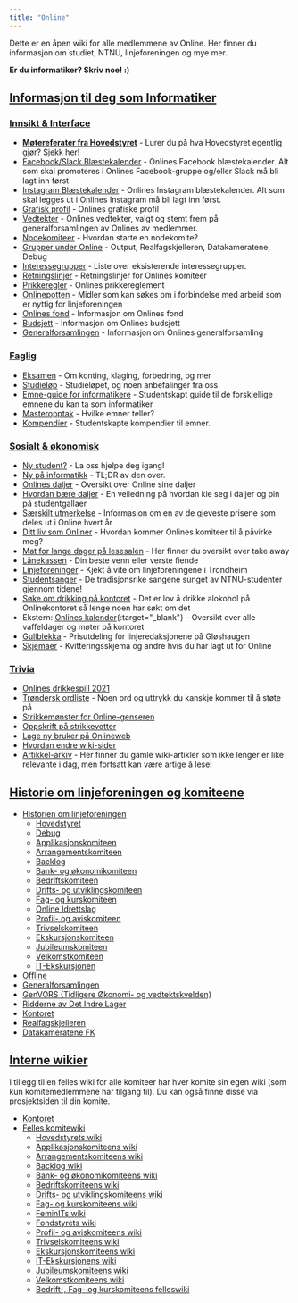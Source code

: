 ```yaml
---
title: "Online"
---
```


Dette er en åpen wiki for alle medlemmene av Online. Her finner du informasjon om studiet, NTNU, linjeforeningen og mye mer.

**Er du informatiker? Skriv noe! :)**

[Informasjon til deg som Informatiker](/info/)
----------------------------------------------------------

### [Innsikt & Interface](/info/innsikt-og-interface/)

- [**Møtereferater fra Hovedstyret**](/info/innsikt-og-interface/motereferater-fra-hovedstyret/) - Lurer du på hva Hovedstyret egentlig gjør? Sjekk her!
- [Facebook/Slack Blæstekalender](https://docs.google.com/spreadsheets/d/1N4c01zclcgD0xs_RtDCqOVgs2GPOZB2Tx3pO7AIZrqI/edit#gid=1408777825) - Onlines Facebook blæstekalender. Alt som skal promoteres i Onlines Facebook-gruppe og/eller Slack må bli lagt inn først.
- [Instagram Blæstekalender](https://docs.google.com/spreadsheets/d/16oKeiFbde-Ra8RK_lsdUX7gvvp2kKrURvrh0Q_KgZM8/edit?usp=sharing) - Onlines Instagram blæstekalender. Alt som skal legges ut i Onlines Instagram må bli lagt inn først.
- [Grafisk profil](/info/innsikt-og-interface/grafisk-profil/) - Onlines grafiske profil
- [Vedtekter](/info/innsikt-og-interface/vedtekter/) - Onlines vedtekter, valgt og stemt frem på generalforsamlingen av Onlines av medlemmer.
- [Nodekomiteer](/info/innsikt-og-interface/nodekomiteer/) - Hvordan starte en nodekomite?
- [Grupper under Online](/grupper-under-online/)  - Output, Realfagskjelleren, Datakameratene, Debug
- [Interessegrupper](/info/innsikt-og-interface/interessegrupper/) - Liste over eksisterende interessegrupper.
- [Retningslinjer](/info/innsikt-og-interface/retningslinjer/) - Retningslinjer for Onlines komiteer
- [Prikkeregler](https://online.ntnu.no/profile/settings/penalties#rules) - Onlines prikkereglement  
- [Onlinepotten](/info/innsikt-og-interface/onlinepotten/) - Midler som kan søkes om i forbindelse med arbeid som er nyttig for linjeforeningen
- [Onlines fond](/info/innsikt-og-interface/onlines-fond/) - Informasjon om Onlines fond
- [Budsjett](/info/innsikt-og-interface/budsjett/) - Informasjon om Onlines budsjett  
- [Generalforsamlingen](/generalforsamlingen) - Informasjon om Onlines generalforsamling


### [Faglig](/info/faglig/)

- [Eksamen](/info/faglig/eksamen/) - Om konting, klaging, forbedring, og mer
- [Studieløp](/info/faglig/studielop/) - Studieløpet, og noen anbefalinger fra oss
- [Emne-guide for informatikere](/info/faglig/emneguide/) - Studentskapt guide til de forskjellige emnene du kan ta som informatiker
- [Masteropptak](/info/faglig/masteropptak/) - Hvilke emner teller?
- [Kompendier](/info/faglig/kompendier/) - Studentskapte kompendier til emner.

### [Sosialt & økonomisk](/info/sosialt-og-okonomisk/)
- [Ny student?](/info/sosialt-og-okonomisk/ny-student/) - La oss hjelpe deg igang!
- [Ny på informatikk](/info/ny-paa-informatikk/)  - TL;DR av den over. 
- [Onlines daljer](/info/daljer) - Oversikt over Online sine daljer
- [Hvordan bære daljer](/info/dalje) - En veiledning på hvordan kle seg i daljer og pin på studentgallaer
- [Særskilt utmerkelse](/info/saerskilt-utmerkelse) - Informasjon om en av de gjeveste prisene som deles ut i Online hvert år
- [Ditt liv som Onliner](/info/sosialt-og-okonomisk/ditt-liv-som-onliner/) - Hvordan kommer Onlines komiteer til å påvirke meg?
- [Mat for lange dager på lesesalen](/info/sosialt-og-okonomisk/mat_for_lange_dager_pa_lesesalen/) - Her finner du oversikt over take away
- [Lånekassen](/info/sosialt-og-okonomisk/lanekassen/) - Din beste venn eller verste fiende
- [Linjeforeninger](/info/sosialt-og-okonomisk/linjeforeninger/) - Kjekt å vite om linjeforeningene i Trondheim
- [Studentsanger](/info/sosialt-og-okonomisk/studentsanger/) - De tradisjonsrike sangene sunget av NTNU-studenter gjennom tidene!
- [Søke om drikking på kontoret](/info/sosialt-og-okonomisk/soke-om-drikking-pa-kontoret/) - Det er lov å drikke alokohol på Onlinekontoret så lenge noen har søkt om det
- Ekstern: [Onlines kalender](https://www.google.com/calendar/embed?src=54v6g4v6r46qi4asf7lh5j9pcs%40group.calendar.google.com&ctz=Europe/Oslo){:target="_blank"} - Oversikt over alle vaffeldager og møter på kontoret
- [Gullblekka](/gullblekka/) - Prisutdeling for linjeredaksjonene på Gløshaugen
- [Skjemaer](/info/sosialt-og-okonomisk/skjemaer/) - Kvitteringsskjema og andre hvis du har lagt ut for Online

### [Trivia](/info/trivia/)

- [Onlines drikkespill 2021](/info/trivia/onlines-drikkespill-2021/)
- [Trøndersk ordliste](/info/trivia/trondersk-ordliste/) - Noen ord og uttrykk du kanskje kommer til å støte på
- [Strikkemønster for Online-genseren](/info/trivia/strikkegenser/)
- [Oppskrift på strikkevotter](/info/trivia/oppskrift_pa_strikkevotter/)
- [Lage ny bruker på Onlineweb](/info/trivia/ny_bruker)
- [Hvordan endre wiki-sider](/info/trivia/hvordan-endre-wiki-sider-pa-ow/)
- [Artikkel-arkiv](/info/trivia/arkiv) - Her finner du gamle wiki-artikler som ikke lenger er like relevante i dag, men fortsatt kan være artige å lese!




[Historie om linjeforeningen og komiteene](/historie/)
----------------------------------------

- [Historien om linjeforeningen](/historie/om)
    - [Hovedstyret](/historie/hs)
    - [Debug](/historie/debug)
    - [Applikasjonskomiteen](/historie/appkom)
    - [Arrangementskomiteen](/historie/arrkom)  
    - [Backlog](/historie/seniorkom)
    - [Bank- og økonomikomiteen](/historie/bankom)
    - [Bedriftskomiteen](/historie/bedkom)
    - [Drifts- og utviklingskomiteen](/historie/dotkom)
    - [Fag- og kurskomiteen](/historie/fagkom)
    - [Online Idrettslag](/historie/oil)
    - [Profil- og aviskomiteen](/historie/prokom)
    - [Trivselskomiteen](/historie/trikom)
    - [Ekskursjonskomiteen](/historie/ekskom)
    - [Jubileumskomiteen](/historie/jubkom)
    - [Velkomstkomiteen](/historie/velkom)
    - [IT-Ekskursjonen](/historie/itex)
- [Offline](/offlines-historie/)
- [Generalforsamlingen](/generalforsamlingen)
- [GenVORS (Tidligere Økonomi- og vedtektskvelden)](/okogved)
- [Ridderne av Det Indre Lager](/ridderne/)
- [Kontoret](/kontoret)
- [Realfagskjelleren](/realfagskjelleren)
- [Datakameratene FK](/datakameratenefk)

[Interne wikier](/wiki/)
--------------

I tillegg til en felles wiki for alle komiteer har hver komite sin egen wiki (som kun komitemedlemmene har tilgang til).
Du kan også finne disse via prosjektsiden til din komite.


- [Kontoret](https://old.online.ntnu.no/wiki/komiteer/kontoret/)
- [Felles komitewiki](https://old.online.ntnu.no/wiki/komiteer/)
    - [Hovedstyrets wiki](https://old.online.ntnu.no/wiki/komiteer/hovedstyret/)
    - [Applikasjonskomiteens wiki](https://old.online.ntnu.no/wiki/komiteer/appkom/)
    - [Arrangementskomiteens wiki](https://old.online.ntnu.no/wiki/komiteer/arrkom/)  
    - [Backlog wiki](https://old.online.ntnu.no/wiki/komiteer/seniorkom/)
    - [Bank- og økonomikomiteens wiki](https://old.online.ntnu.no/wiki/komiteer/bankom/)
    - [Bedriftskomiteens wiki](https://old.online.ntnu.no/wiki/komiteer/bedkom/)
    - [Drifts- og utviklingskomiteens wiki](https://old.online.ntnu.no/wiki/komiteer/dotkom/)
    - [Fag- og kurskomiteens wiki](https://old.online.ntnu.no/wiki/komiteer/fagkom/)
    - [FeminITs wiki](https://old.online.ntnu.no/wiki/komiteer/jentekom/)
    - [Fondstyrets wiki](https://old.online.ntnu.no/wiki/komiteer/fondstyret/)
    - [Profil- og aviskomiteens wiki](https://old.online.ntnu.no/wiki/komiteer/prokom/)
    - [Trivselskomiteens wiki](https://old.online.ntnu.no/wiki/komiteer/trikom/)
    - [Ekskursjonskomiteens wiki](https://old.online.ntnu.no/wiki/komiteer/ekskom/)
    - [IT-Ekskursjonens wiki](https://old.online.ntnu.no/wiki/komiteer/it_ekskursjonen/)
    - [Jubileumskomiteens wiki](https://old.online.ntnu.no/wiki/komiteer/jubkom/)
    - [Velkomstkomiteens wiki](https://old.online.ntnu.no/wiki/komiteer/velkom/)
    - [Bedrift-, Fag- og kurskomiteens felleswiki](https://old.online.ntnu.no/wiki/komiteer/bedfagkom/)
